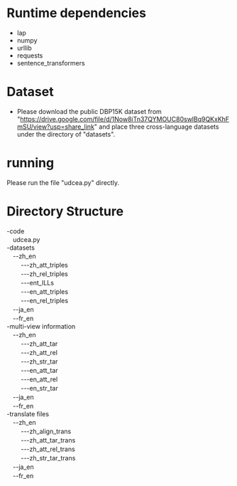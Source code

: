 # Runtime dependencies
* lap
* numpy
* urllib
* requests
* sentence_transformers
 

# Dataset
* Please download the public DBP15K dataset from "https://drive.google.com/file/d/1Now8iTn37QYMOUC80swlBq9QKxKhFmSU/view?usp=share_link" and place three cross-language datasets under the directory of "datasets".


# running
Please run the file "udcea.py" directly.


# Directory Structure  
-code  
 　udcea.py  
-datasets  
 　--zh_en  
 　 　---zh_att_triples  
 　 　---zh_rel_triples  
 　 　---ent_ILLs  
 　 　---en_att_triples  
 　 　---en_rel_triples  
 　--ja_en  
 　--fr_en  
-multi-view information  
 　--zh_en  
 　 　---zh_att_tar  
 　 　---zh_att_rel  
 　 　---zh_str_tar  
 　 　---en_att_tar  
 　 　---en_att_rel  
 　 　---en_str_tar  
 　--ja_en  
 　--fr_en  
-translate files  
 　--zh_en  
 　 　---zh_align_trans  
 　 　---zh_att_tar_trans  
 　 　---zh_att_rel_trans  
 　 　---zh_str_tar_trans  
 　--ja_en  
 　--fr_en  
